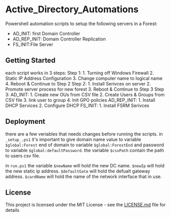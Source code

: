 # Active_Directory_Automations

Powershell automation scripts to setup the following servers in a Forest:
- AD_INIT: first Domain Controller
- AD_REP_INIT: Domain Controller Replication 
- FS_INIT:File Server

## Getting Started

each script works in 3 steps:
        Step 1: 
            1. Turning off Windows Firewall
            2. Static IP Address Configuration
            3. Change computer name to logical name 
            4. Reboot & Continue to Step 2
        Step 2:
            1. Install  Serivces on server
            2. Promote server process for new forest 
            3. Reboot & Continue to Step 3
        Step 3:
            AD_INIT:
              1. Create new OUs from CSV file 
              2. Create Users & Groups from CSV file 
              3. link user to group 
              4. Init GPO policies 
            AD_REP_INIT:
              1. Install DHCP Services
              2. Configure DHCP
            FS_INIT:
              1. Install FSRM Serivces
            
## Deployment

there are a few veriables that needs changes before running the scripts.
in `_setup_.ps1` it's important to give domain name value to variable ```$global:Forest``` 
end of domain to variable ```$global:ForestEnd``` and password to variable ```$global:defaultPassword```.
the variable ```$csvPath``` contain the path to users csv file.

in `run.ps1` the variable ```$newName``` will hold the new DC name.
```$newIp``` will hold the new static ip address.
```$defaultGate``` will hold the defualt gateway address.
```$cardName``` will hold the name of the network interface that in use.

## License

This project is licensed under the MIT License - see the [LICENSE.md](LICENSE.md) file for details
